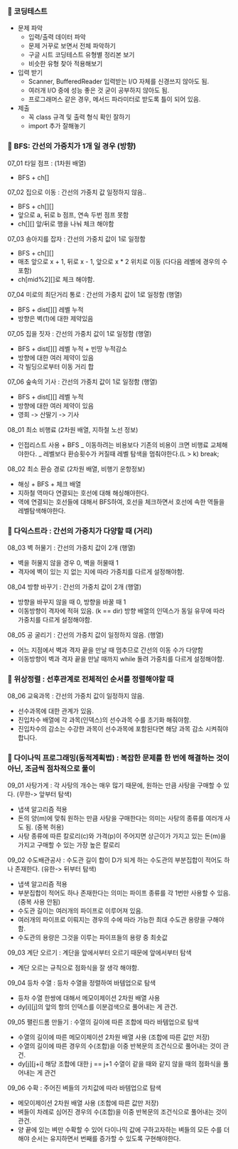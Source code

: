 
### 📌 코딩테스트
- 문제 파악
  - 입력/출력 데이터 파악
  - 문제 거꾸로 보면서 전체 파악하기
  - 구글 시트 코딩테스트 유형별 정리본 보기
  - 비슷한 유형 찾아 적용해보기 
- 입력 받기 
  - Scanner, BufferedReader 입력받는 I/O 자체를 신경쓰지 않아도 됨.
  - 여러개 I/O 중에 성능 좋은 것 굳이 공부하지 않아도 됨.
  - 프로그래머스 같은 경우, 메서드 파라미터로 받도록 틀이 되어 있음.
- 제출
  - 꼭 class 규격 및 출력 형식 확인 잘하기 
  - import 추가 잘해놓기


### 📌 BFS: 간선의 가중치가 1개 일 경우 (방향)

07_01 타일 점프 : (1차원 배열)
- BFS + ch[]

07_02 집으로 이동 : 간선의 가중치 값 일정하지 않음..
- BFS + ch[][]
- 앞으로 a, 뒤로 b 점프, 연속 두번 점프 못함
- ch[][] 앞/뒤로 행을 나눠 체크 해야함

07_03 송아지를 잡자 : 간선의 가중치 값이 1로 일정함
- BFS + ch[][]
- 매초 앞으로 x + 1, 뒤로 x - 1, 앞으로 x * 2 위치로 이동 (다다음 레벨에 경우의 수 포함)
- ch[mid%2][]로 체크 해야함.

07_04 미로의 최단거리 통로 : 간선의 가중치 값이 1로 일정함 (행열)
- BFS + dist[][] 레벨 누적
- 방향은 벽(1)에 대한 제약있음

07_05 집을 짓자 : 간선의 가중치 값이 1로 일정함 (행열)
- BFS + dist[][] 레벨 누적 + 빈땅 누적감소
- 방향에 대한 여러 제약이 있음
- 각 빌딩으로부터 이동 거리 합

07_06 숲속의 기사 : 간선의 가중치 값이 1로 일정함 (행열)
- BFS + dist[][] 레벨 누적
- 방향에 대한 여러 제약이 있음
- 영희 -> 산딸기 -> 기사

08_01 최소 비행료 (2차원 배열, 지하철 노선 정보)
- 인접리스트 사용 + BFS
  _ 이동하려는 비용보다 기존의 비용이 크면 비행료 교체해야한다.
  _ 레벨보다 환승횟수가 커질때 레벨 탐색을 멈춰야한다.(L > k) break;

08_02 최소 환승 경로 (2차원 배열, 비행기 운항정보)
- 해싱 + BFS + 체크 배열
- 지하철 역마다 연결되는 호선에 대해 해싱해야한다.
- 역에 연결되는 호선들에 대해서 BFS하여, 호선을 체크하면서 호선에 속한 역들을 레벨탐색해야한다.

### 📌 다익스트라 : 간선의 가중치가 다양할 때 (거리)
08_03 벽 허물기 : 간선의 가중치 값이 2개 (행열)
- 벽을 허물지 않을 경우 0, 벽을 허물때 1
- 격자에 벽이 있는 지 없는 지에 따라 가중치를 다르게 설정해야함.

08_04 방향 바꾸기 : 간선의 가중치 값이 2개 (행열)
- 방향을 바꾸지 않을 때 0, 방향을 바꿀 때 1
- 이동방향이 격자에 적혀 있음. (k == dir) 방향 배열의 인덱스가 동일 유무에 따라 가중치를 다르게 설정해야함.

08_05 공 굴리기 : 간선의 가중치 값이 일정하지 않음. (행열)
- 어느 지점에서 벽과 격자 끝을 만날 때 멈추므로 간선의 이동 수가 다양함
- 이동방향이 벽과 격자 끝을 만날 때까지 while 돌려 가중치를 다르게 설정해야함.

### 📌 위상정렬 : 선후관계로 전체적인 순서를 정렬해야할 때
08_06 교육과목 : 간선의 가중치 값이 일정하지 않음. 
- 선수과목에 대한 관계가 있음.
- 진입차수 배열에 각 과목(인덱스)의 선수과목 수를 초기화 해줘야함.
- 진입차수의 감소는 수강한 과목이 선수과목에 포함된다면 해당 과목 감소 시켜줘야 합니다.

### 📌 다이나믹 프로그래밍(동적계획법) : 복잡한 문제를 한 번에 해결하는 것이 아닌, 조금씩 점차적으로 풀이
09_01 사탕가게 : 각 사탕의 개수는 매우 많기 때문에, 원하는 만큼 사탕을 구매할 수 있다. (무한-> 앞부터 탐색)
- 냅색 알고리즘 적용
- 돈의 양(m)에 맞춰 원하는 만큼 사탕을 구매한다는 의미는 사탕의 종류를 여러개 사도 됨. (중복 허용)
- 사탕 종류에 따른 칼로리(c)와 가격(p)이 주어지면 상근이가 가지고 있는 돈(m)을 가지고 구매할 수 있는 가장 높은 칼로리

09_02 수도배관공사 : 수도관 길이 합이 D가 되게 하는 수도관의 부분집합이 적어도 하나 존재한다. (유한-> 뒤부터 탐색)
- 냅색 알고리즘 적용
- 부분집합이 적어도 하나 존재한다는 의미는 파이프 종류를 각 1번만 사용할 수 있음. (중복 사용 안됨)
- 수도관 길이는 여러개의 파이프로 이루어져 있음. 
- 여러개의 파이프로 이뤄지는 경우의 수에 따라 가능한 최대 수도관 용량을 구해야함.
- 수도관의 용량은 그것을 이루는 파이프들의 용량 중 최솟값

09_03 계단 오르기 : 계단을 앞에서부터 오르기 때문에 앞에서부터 탐색
- 계단 오르는 규칙으로 점화식을 잘 생각 해야함.

09_04 등차 수열 : 등차 수열을 정렬하여 바템업으로 탐색
- 등차 수열 한쌍에 대해서 메모이제이션 2차원 배열 사용
- dy[i][j]의 앞의 항의 인덱스를 이분검색으로 풀어내는 게 관건.

09_05 팰린드롬 만들기 : 수열의 길이에 따른 조합에 따라 바템업으로 탐색
- 수열의 길이에 따른 메모이제이션 2차원 배열 사용 (조합에 따른 값만 저장)
- 수열의 길이에 따른 경우의 수(조합)을 이중 반복문의 조건식으로 풀어내는 것이 관건.
- dy[j][j+i] 해당 조합에 대한 j == j+1 수열이 같을 때와 같지 않을 때의 점화식을 풀어내는 게 관건

09_06 수확 : 주어진 벼들의 가치값에 따라 바템업으로 탐색
- 메모이제이션 2차원 배열 사용 (조합에 따른 값만 저장)
- 벼들이 차례로 심어진 경우의 수(조합)을 이중 반복문의 조건식으로 풀어내는 것이 관건.
- 양 끝에 있는 벼만 수확할 수 있어 다이나믹 값에 구하고자하는 벼들의 모든 수를 더해야 순서는 유지하면서 번째를 증가할 수 있도록 구현해야한다.